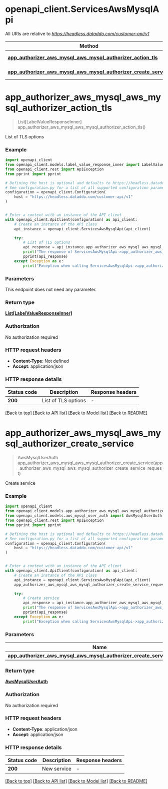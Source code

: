 # openapi_client.ServicesAwsMysqlApi

All URIs are relative to *https://headless.dataddo.com/customer-api/v1*

Method | HTTP request | Description
------------- | ------------- | -------------
[**app_authorizer_aws_mysql_aws_mysql_authorizer_action_tls**](ServicesAwsMysqlApi.md#app_authorizer_aws_mysql_aws_mysql_authorizer_action_tls) | **GET** /services/aws_mysql/actions/tls | List of TLS options
[**app_authorizer_aws_mysql_aws_mysql_authorizer_create_service**](ServicesAwsMysqlApi.md#app_authorizer_aws_mysql_aws_mysql_authorizer_create_service) | **POST** /services/aws_mysql | Create service


# **app_authorizer_aws_mysql_aws_mysql_authorizer_action_tls**
> List[LabelValueResponseInner] app_authorizer_aws_mysql_aws_mysql_authorizer_action_tls()

List of TLS options

### Example


```python
import openapi_client
from openapi_client.models.label_value_response_inner import LabelValueResponseInner
from openapi_client.rest import ApiException
from pprint import pprint

# Defining the host is optional and defaults to https://headless.dataddo.com/customer-api/v1
# See configuration.py for a list of all supported configuration parameters.
configuration = openapi_client.Configuration(
    host = "https://headless.dataddo.com/customer-api/v1"
)


# Enter a context with an instance of the API client
with openapi_client.ApiClient(configuration) as api_client:
    # Create an instance of the API class
    api_instance = openapi_client.ServicesAwsMysqlApi(api_client)

    try:
        # List of TLS options
        api_response = api_instance.app_authorizer_aws_mysql_aws_mysql_authorizer_action_tls()
        print("The response of ServicesAwsMysqlApi->app_authorizer_aws_mysql_aws_mysql_authorizer_action_tls:\n")
        pprint(api_response)
    except Exception as e:
        print("Exception when calling ServicesAwsMysqlApi->app_authorizer_aws_mysql_aws_mysql_authorizer_action_tls: %s\n" % e)
```



### Parameters

This endpoint does not need any parameter.

### Return type

[**List[LabelValueResponseInner]**](LabelValueResponseInner.md)

### Authorization

No authorization required

### HTTP request headers

 - **Content-Type**: Not defined
 - **Accept**: application/json

### HTTP response details

| Status code | Description | Response headers |
|-------------|-------------|------------------|
**200** | List of TLS options |  -  |

[[Back to top]](#) [[Back to API list]](../README.md#documentation-for-api-endpoints) [[Back to Model list]](../README.md#documentation-for-models) [[Back to README]](../README.md)

# **app_authorizer_aws_mysql_aws_mysql_authorizer_create_service**
> AwsMysqlUserAuth app_authorizer_aws_mysql_aws_mysql_authorizer_create_service(app_authorizer_aws_mysql_aws_mysql_authorizer_create_service_request)

Create service

### Example


```python
import openapi_client
from openapi_client.models.app_authorizer_aws_mysql_aws_mysql_authorizer_create_service_request import AppAuthorizerAwsMysqlAwsMysqlAuthorizerCreateServiceRequest
from openapi_client.models.aws_mysql_user_auth import AwsMysqlUserAuth
from openapi_client.rest import ApiException
from pprint import pprint

# Defining the host is optional and defaults to https://headless.dataddo.com/customer-api/v1
# See configuration.py for a list of all supported configuration parameters.
configuration = openapi_client.Configuration(
    host = "https://headless.dataddo.com/customer-api/v1"
)


# Enter a context with an instance of the API client
with openapi_client.ApiClient(configuration) as api_client:
    # Create an instance of the API class
    api_instance = openapi_client.ServicesAwsMysqlApi(api_client)
    app_authorizer_aws_mysql_aws_mysql_authorizer_create_service_request = openapi_client.AppAuthorizerAwsMysqlAwsMysqlAuthorizerCreateServiceRequest() # AppAuthorizerAwsMysqlAwsMysqlAuthorizerCreateServiceRequest | 

    try:
        # Create service
        api_response = api_instance.app_authorizer_aws_mysql_aws_mysql_authorizer_create_service(app_authorizer_aws_mysql_aws_mysql_authorizer_create_service_request)
        print("The response of ServicesAwsMysqlApi->app_authorizer_aws_mysql_aws_mysql_authorizer_create_service:\n")
        pprint(api_response)
    except Exception as e:
        print("Exception when calling ServicesAwsMysqlApi->app_authorizer_aws_mysql_aws_mysql_authorizer_create_service: %s\n" % e)
```



### Parameters


Name | Type | Description  | Notes
------------- | ------------- | ------------- | -------------
 **app_authorizer_aws_mysql_aws_mysql_authorizer_create_service_request** | [**AppAuthorizerAwsMysqlAwsMysqlAuthorizerCreateServiceRequest**](AppAuthorizerAwsMysqlAwsMysqlAuthorizerCreateServiceRequest.md)|  | 

### Return type

[**AwsMysqlUserAuth**](AwsMysqlUserAuth.md)

### Authorization

No authorization required

### HTTP request headers

 - **Content-Type**: application/json
 - **Accept**: application/json

### HTTP response details

| Status code | Description | Response headers |
|-------------|-------------|------------------|
**200** | New service |  -  |

[[Back to top]](#) [[Back to API list]](../README.md#documentation-for-api-endpoints) [[Back to Model list]](../README.md#documentation-for-models) [[Back to README]](../README.md)


